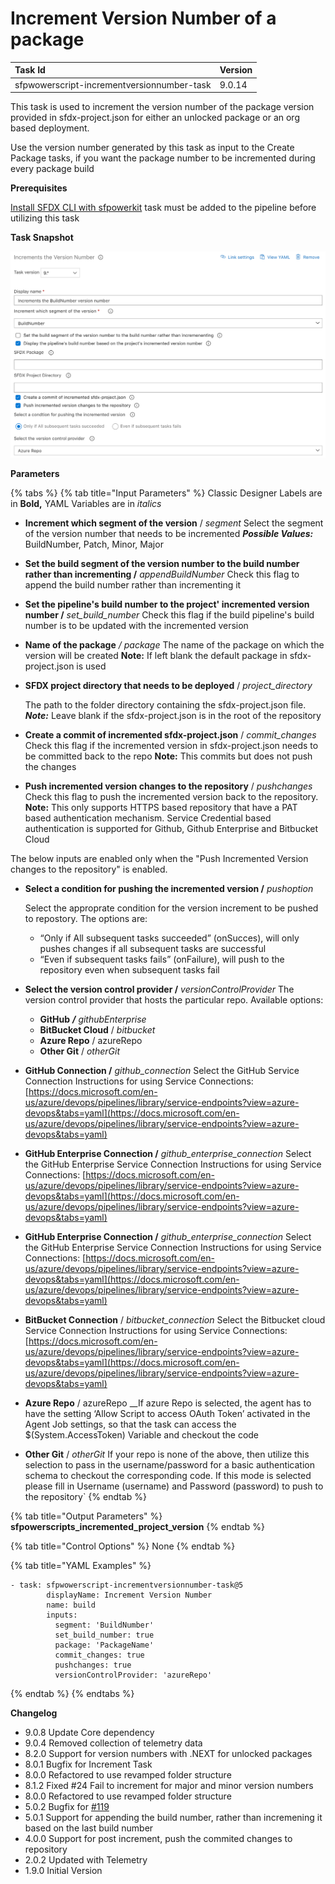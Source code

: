 # Increment Version Number of a package

| Task Id | Version |
| :--- | :--- |
| sfpwowerscript-incrementversionnumber-task | 9.0.14 |

This task is used to increment the version number of the package version provided in sfdx-project.json for either an unlocked package or an org based deployment.

Use the version number generated by this task as input to the Create Package tasks, if you want the package number to be incremented during every package build

**Prerequisites**

[Install SFDX CLI with sfpowerkit](install-sfdx-cli-with-sfpowerkit.md) task must be added to the pipeline before utilizing this task

**Task Snapshot**

![](../../../.gitbook/assets/increment-build-version-number.png)

**Parameters**

{% tabs %}
{% tab title="Input Parameters" %}
Classic Designer Labels are in **Bold,** YAML Variables are in _italics_

* **Increment which segment of the version** / _segment_ Select the segment of the version number that needs to be incremented _**Possible Values:**_ BuildNumber, Patch, Minor, Major 
* **Set the build segment of the version number to the build number rather than incrementing /** _appendBuildNumber_ Check this flag to append the build number rather than incrementing it 
* **Set the pipeline's build number to the project' incremented version number /** _set\_build\_number_ Check this flag if the build pipeline's build number is to be updated with the incremented version  
* **Name of the package** _/ package_ The name of the package on which the version will be created **Note:** If left blank the default package in sfdx-project.json is used  
* **SFDX project directory that needs to be deployed** / _project\_directory_

  The path to the folder directory containing the sfdx-project.json file.  
  _**Note:**_ Leave blank if the sfdx-project.json is in the root of the repository

* **Create a commit of incremented sfdx-project.json** / _commit\_changes_ Check this flag if the incremented version in sfdx-project.json needs to be committed back to the repo **Note:** This commits but does not push the changes
* **Push incremented version changes to the repository** / _pushchanges_ Check this flag to push the incremented version back to the repository.  **Note:** This only supports HTTPS based repository that have a PAT based authentication mechanism. Service Credential based authentication is supported for Github, Github Enterprise and Bitbucket Cloud

The below inputs are enabled only when the "Push Incremented Version changes to the repository" is enabled.

* **Select a condition for pushing the incremented version /** _pushoption_

  Select the approprate condition for the version increment to be pushed to repostory. The options are:

  * “Only if All subsequent tasks succeeded” \(onSucces\), will only pushes changes if all subsequent tasks are successful 
  * “Even if subsequent tasks fails” \(onFailure\), will push to the repository even when subsequent tasks fail 

* **Select the version control provider /** _versionControlProvider_ The version control provider that hosts the particular repo. Available options:
  * **GitHub** _**/** githubEnterprise_
  * **BitBucket Cloud** / _bitbucket_
  * **Azure Repo** / azureRepo
  * **Other Git** / _otherGit_  
* **GitHub Connection /** _github\_connection_ Select the GitHub Service Connection Instructions for using Service Connections: [https://docs.microsoft.com/en-us/azure/devops/pipelines/library/service-endpoints?view=azure-devops&tabs=yaml](https://docs.microsoft.com/en-us/azure/devops/pipelines/library/service-endpoints?view=azure-devops&tabs=yaml) 
* **GitHub Enterprise Connection /** _github\_enterprise\_connection_ Select the GitHub Enterprise Service Connection Instructions for using Service Connections: [https://docs.microsoft.com/en-us/azure/devops/pipelines/library/service-endpoints?view=azure-devops&tabs=yaml](https://docs.microsoft.com/en-us/azure/devops/pipelines/library/service-endpoints?view=azure-devops&tabs=yaml) 
* **GitHub Enterprise Connection /** _github\_enterprise\_connection_ Select the GitHub Enterprise Service Connection Instructions for using Service Connections: [https://docs.microsoft.com/en-us/azure/devops/pipelines/library/service-endpoints?view=azure-devops&tabs=yaml](https://docs.microsoft.com/en-us/azure/devops/pipelines/library/service-endpoints?view=azure-devops&tabs=yaml) 
* **BitBucket Connection** / _bitbucket\_connection_ Select the Bitbucket cloud Service Connection Instructions for using Service Connections: [https://docs.microsoft.com/en-us/azure/devops/pipelines/library/service-endpoints?view=azure-devops&tabs=yaml](https://docs.microsoft.com/en-us/azure/devops/pipelines/library/service-endpoints?view=azure-devops&tabs=yaml) 
* **Azure Repo** / azureRepo \_\_If azure Repo is selected, the agent has to have the setting ‘Allow Script to access OAuth Token’ activated in the Agent Job settings, so that the task can access the $\(System.AccessToken\) Variable and checkout the code 
* **Other Git** / _otherGit_ If your repo is none of the above, then utilize this selection to pass in the username/password for a basic authentication schema to checkout the corresponding code. If this mode is selected please fill in Username \(username\) and Password \(password\) to push to the repository\`
{% endtab %}

{% tab title="Output Parameters" %}
**sfpowerscripts\_incremented\_project\_version**
{% endtab %}

{% tab title="Control Options" %}
None
{% endtab %}

{% tab title="YAML Examples" %}
```text
- task: sfpwowerscript-incrementversionnumber-task@5
        displayName: Increment Version Number
        name: build
        inputs:
          segment: 'BuildNumber'
          set_build_number: true
          package: 'PackageName'
          commit_changes: true
          pushchanges: true
          versionControlProvider: 'azureRepo'
```
{% endtab %}
{% endtabs %}

**Changelog**

* 9.0.8 Update Core dependency
* 9.0.4 Removed collection of telemetry data
* 8.2.0 Support for version numbers with .NEXT for unlocked packages
* 8.0.1 Bugfix for Increment Task
* 8.0.0 Refactored to use revamped folder structure
* 8.1.2 Fixed \#24 Fail to increment for major and minor version numbers
* 8.0.0 Refactored to use revamped folder structure
* 5.0.2 Bugfix for [\#119](https://github.com/azlamsalam/sfpowerscripts/issues/119)
* 5.0.1 Support for appending the build number, rather than incremening it based on the last build number
* 4.0.0 Support for post increment, push the commited changes to repository
* 2.0.2 Updated with Telemetry
* 1.9.0 Initial Version


